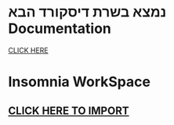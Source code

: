 # נמצא בשרת דיסקורד הבא Documentation  
[CLICK HERE](https://discord.gg/rGk9YhvEjc)



# Insomnia WorkSpace

## [CLICK HERE TO IMPORT](insomnia://app/import?uri=http://lutercat.com/insomnia.json)

